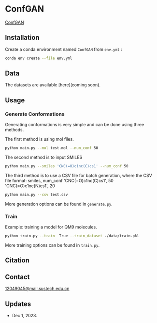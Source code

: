 # ConfGAN 
[ConfGAN](ConfGAN.gif)

## Installation


Create a conda environment named `ConfGAN` from `env.yml` :

```bash
conda env create --file env.yml
```


## Data

The  datasets are available [here](coming soon).


## Usage

### Generate Conformations

Generating conformations is very simple and can be done using three methods. 

The first method is using mol files.
```bash
python main.py --mol test.mol --num_conf 50
```
The second method is to input SMILES
```bash
python main.py --smiles 'CNC(=O)c1nc(C)cs1' --num_conf 50
```
The third method is to use a CSV file for batch generation, 
where the CSV file format: 
smiles, num_conf
'CNC(=O)c1nc(C)cs1', 50
'CNC(=O)c1nc(N)cs1', 20

```bash
python main.py --csv test.csv
```


More generation options can be found in `generate.py`.

### Train

Example: training a model for QM9 molecules.

```bash
python train.py --train  True --train_dataset ./data/train.pkl
```

More training options can be found in `train.py`.

## Citation
## Contact

<12049045@mail.sustech.edu.cn> 

## Updates

- Dec 1, 2023. 


